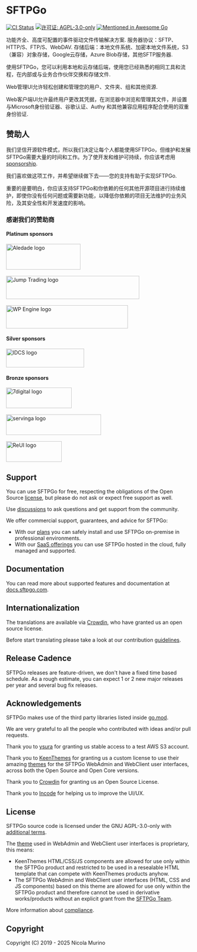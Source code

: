 # SFTPGo

[![CI Status](https://github.com/drakkan/sftpgo/workflows/CI/badge.svg)](https://github.com/drakkan/sftpgo/workflows/CI/badge.svg)
[![许可证: AGPL-3.0-only](https://img.shields.io/badge/License-AGPLv3-blue.svg)](https://www.gnu.org/licenses/agpl-3.0)
[![Mentioned in Awesome Go](https://awesome.re/mentioned-badge.svg)](https://github.com/avelino/awesome-go)

功能齐全、高度可配置的事件驱动文件传输解决方案.
服务器协议：SFTP、HTTP/S、FTP/S、WebDAV.
存储后端：本地文件系统、加密本地文件系统，S3（兼容）对象存储，Google云存储，Azure Blob存储，其他SFTP服务器.

使用SFTPGo，您可以利用本地和云存储后端，使用您已经熟悉的相同工具和流程，在内部或与业务合作伙伴交换和存储文件.

Web管理UI允许轻松创建和管理您的用户、文件夹、组和其他资源.

Web客户端UI允许最终用户更改其凭据，在浏览器中浏览和管理其文件，并设置与Microsoft身份验证器、谷歌认证、Authy 和其他兼容应用程序配合使用的双重身份验证.

## 赞助人

我们坚信开源软件模式，所以我们决定让每个人都能使用SFTPGo，但维护和发展SFTPGo需要大量的时间和工作。为了使开发和维护可持续，你应该考虑用[sponsorship](https://github.com/sponsors/drakkan).

我们喜欢做这项工作，并希望继续做下去——您的支持有助于实现SFTPGo.

重要的是要明白，你应该支持SFTPGo和你依赖的任何其他开源项目进行持续维护，即使你没有任何问题或需要新功能，以降低你依赖的项目无法维护的业务风险，及其安全性和开发速度的影响。

### 感谢我们的赞助商

#### Platinum sponsors

[<img src="./img/Aledade_logo.png" alt="Aledade logo" width="202" height="70">](https://www.aledade.com/)
</br></br>
[<img src="./img/jumptrading.png" alt="Jump Trading logo" width="362" height="63">](https://www.jumptrading.com/)
</br></br>
[<img src="./img/wpengine.png" alt="WP Engine logo" width="331" height="63">](https://wpengine.com/)

#### Silver sponsors

[<img src="./img/IDCS.png" alt="IDCS logo" width="212" height="51">](https://idcs.ip-paris.fr/)

#### Bronze sponsors

[<img src="./img/7digital.png" alt="7digital logo" width="178" height="56">](https://www.7digital.com/)
</br></br>
[<img src="./img/servinga.png" alt="servinga logo" width="258" height="56">](https://servinga.com/)
</br></br>
[<img src="./img/reui.png" alt="ReUI logo" width="151" height="56">](https://www.reui.io/)

## Support

You can use SFTPGo for free, respecting the obligations of the Open Source [license](#license), but please do not ask or expect free support as well.

Use [discussions](https://github.com/drakkan/sftpgo/discussions) to ask questions and get support from the community.

We offer commercial support, guarantees, and advice for SFTPGo:

- With our [plans](https://sftpgo.com/plans) you can safely install and use SFTPGo on-premise in professional environments.
- With our [SaaS offerings](https://sftpgo.com/saas) you can use SFTPGo hosted in the cloud, fully managed and supported.

## Documentation

You can read more about supported features and documentation at [docs.sftpgo.com](https://docs.sftpgo.com/).

## Internationalization

The translations are available via [Crowdin](https://crowdin.com/project/sftpgo), who have granted us an open source license.

Before start translating please take a look at our contribution [guidelines](https://sftpgo.github.io/latest/web-interfaces/#internationalization).

## Release Cadence

SFTPGo releases are feature-driven, we don't have a fixed time based schedule. As a rough estimate, you can expect 1 or 2 new major releases per year and several bug fix releases.

## Acknowledgements

SFTPGo makes use of the third party libraries listed inside [go.mod](./go.mod).

We are very grateful to all the people who contributed with ideas and/or pull requests.

Thank you to [ysura](https://www.ysura.com/) for granting us stable access to a test AWS S3 account.

Thank you to [KeenThemes](https://keenthemes.com/) for granting us a custom license to use their amazing [themes](https://keenthemes.com/bootstrap-templates) for the SFTPGo WebAdmin and WebClient user interfaces, across both the Open Source and Open Core versions.

Thank you to [Crowdin](https://crowdin.com/) for granting us an Open Source License.

Thank you to [Incode](https://www.incode.it/) for helping us to improve the UI/UX.

## License

SFTPGo source code is licensed under the GNU AGPL-3.0-only with [additional terms](./NOTICE).

The [theme](https://keenthemes.com/bootstrap-templates) used in WebAdmin and WebClient user interfaces is proprietary, this means:

- KeenThemes HTML/CSS/JS components are allowed for use only within the SFTPGo product and restricted to be used in a resealable HTML template that can compete with KeenThemes products anyhow.
- The SFTPGo WebAdmin and WebClient user interfaces (HTML, CSS and JS components) based on this theme are allowed for use only within the SFTPGo product and therefore cannot be used in derivative works/products without an explicit grant from the [SFTPGo Team](mailto:support@sftpgo.com).

More information about [compliance](https://sftpgo.com/compliance.html).

## Copyright

Copyright (C) 2019 - 2025 Nicola Murino
